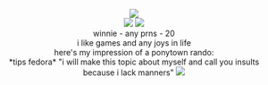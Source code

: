 <p align="center">
   
<img src="https://komarev.com/ghpvc/?username=pyrocynicaI&color=brightgreen"> 
 <br> 
 <img src="https://github.com/user-attachments/assets/e4b36cfa-bce1-42c5-8815-e833612f876d"
 <br>

<img src="https://github.com/user-attachments/assets/f2b3d496-0199-457c-b7ff-b21d2d851289">

<br>
winnie - any prns - 20
<br>
i like games and any joys in life 
<br> 
here's my impression of a ponytown rando:
<br>
*tips fedora* "i will make this topic about myself and call you insults because i lack manners"
<img src="https://github.com/user-attachments/assets/62fec11d-cf79-4b6d-b36e-d4f2458f4b35"

</p>

